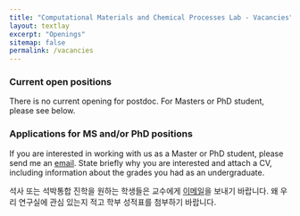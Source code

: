 ```yaml
---
title: "Computational Materials and Chemical Processes Lab - Vacancies"
layout: textlay
excerpt: "Openings"
sitemap: false
permalink: /vacancies
---
```


### Current open positions

There is no current opening for postdoc. For Masters or PhD student, please see below.

### Applications for MS and/or PhD positions
If you are interested in working with us as a Master or PhD student, please send me an [email](mailto:drygchung@gmail.com). State briefly why you are interested and attach a CV, including information about the grades you had as an undergraduate.

석사 또는 석박통합 진학을 원하는 학생들은 교수에게 [이메일](mailto:drygchung@gmail)을 보내기 바랍니다. 왜 우리 연구실에 관심 있는지 적고 학부 성적표를 첨부하기 바랍니다.
